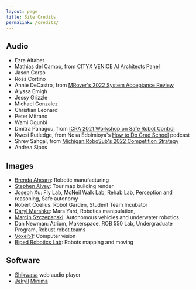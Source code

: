 ```yaml
---
layout: page
title: Site Credits
permalink: /credits/
---
```


## Audio
* Ezra Altabet
* Mathias del Campo, from [CITYX VENICE AI Architects Panel](https://www.youtube.com/watch?v=OAQo9CY6gDw)
* Jason Corso
* Ross Cortino
* Annie DeCastro, from [MRover's 2022 System Acceptance Review](https://www.youtube.com/watch?v=tp6KY05bgjM)
* Alyssa Emigh
* Jessy Grizzle
* Michael Gonzalez
* Christian Leonard
* Peter Mitrano
* Wami Ogunbi
* Dmitra Panagou, from [ICRA 2021 Workshop on Safe Robot Control](https://www.youtube.com/watch?v=BVJZ1AWOEuI)
* Kwesi Rutledge, from Nosa Edoimioya's [How to Do Grad School](https://twitter.com/htdgs) podcast
* Shrey Sahgal, from [Michigan RoboSub's 2022 Competition Strategy](https://www.youtube.com/watch?v=S0JTE7hZgiM) 
* Andrea Sipos

## Images
* [Brenda Ahearn](https://brendaahearn.photoshelter.com/index): Robotic manufacturing
* [Stephen Alvey](https://mobile.twitter.com/stevealvey): Tour map building render
* [Joseph Xu](http://www.josephxu.com/): Fly Lab, McNeil Walk Lab, Rehab Lab, Perception and reasoning, Safe autonomy
* Robert Coelius: Robot Garden, Student Team Incubator
* [Daryl Marshke](https://creative.umich.edu/team/daryl-marshke/): Mars Yard, Robotics manipulation, 
* [Marcin Szczepanski](https://www.marcinvisuals.com): Autonomous vehicles and underwater robotics
* Dan Newman: Atrium, Makerspace, ROB 550 Lab, Undergraduate Program, Robust robot teams
* [Voxel51](https://voxel51.com/): Computer vision
* [Biped Robotics Lab](https://www.biped.solutions/): Robots mapping and moving

## Software
* [Shikwasa](https://github.com/jessuni/shikwasa) web audio player
* [Jekyll](https://github.com/jekyll/jekyll) [Minima](https://github.com/jekyll/minima)
